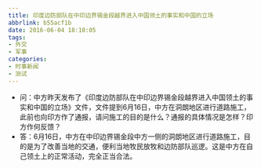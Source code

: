 ```yaml
---
title: 印度边防部队在中印边界锡金段越界进入中国领土的事实和中国的立场
abbrlink: b55acf1b
date: 2016-06-04 18:10:05
tags:
- 外交
- 军事
categories:
- 时事新闻
- 测试
---
```


- 问：中方昨天发布了《印度边防部队在中印边界锡金段越界进入中国领土的事实和中国的立场》文件，文件提到6月16日，中方在洞朗地区进行道路施工，此前也向印方作了通报，请问施工的目的是什么？通报的具体情况是怎样？印方作何反馈？
- 答：6月16日，中方在中印边界锡金段中方一侧的洞朗地区进行道路施工，目的是为了改善当地的交通，便利当地牧民放牧和边防部队巡逻。这是中方在自己领土上的正常活动，完全正当合法。

